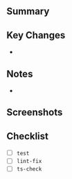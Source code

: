 ## Summary

## Key Changes
- 

## Notes
- 

## Screenshots


## Checklist
- [ ] `test`
- [ ] `lint-fix`
- [ ] `ts-check`
